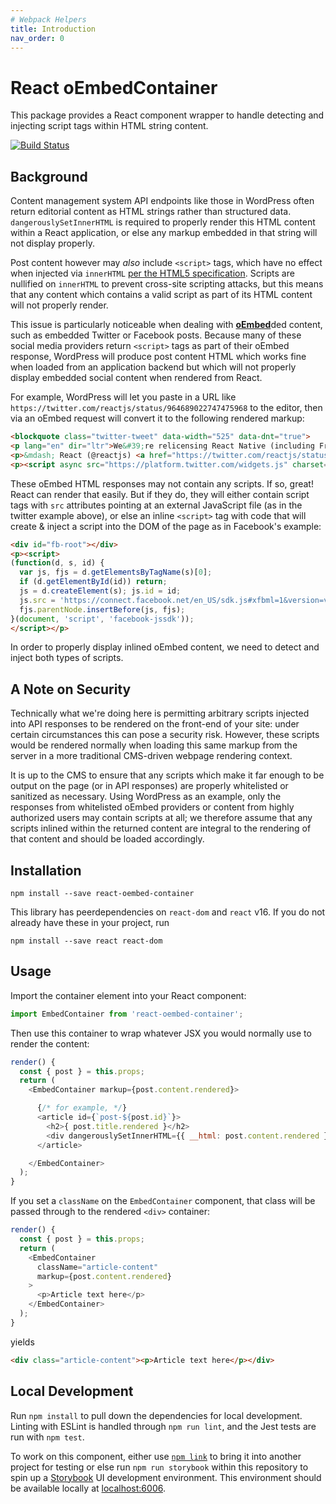 ```yaml
---
# Webpack Helpers
title: Introduction
nav_order: 0
---
```


# React oEmbedContainer

This package provides a React component wrapper to handle detecting and injecting script tags within HTML string content.

[![Build Status](https://travis-ci.org/humanmade/react-oembed-container.svg?branch=master)](https://travis-ci.org/humanmade/react-oembed-container)

## Background

Content management system API endpoints like those in WordPress often return editorial content as HTML strings rather than structured data. `dangerouslySetInnerHTML` is required to properly render this HTML content within a React application, or else any markup embedded in that string will not display properly.

Post content however may _also_ include `<script>` tags, which have no effect when injected via `innerHTML` [per the HTML5 specification](https://developer.mozilla.org/en-US/docs/Web/API/Element/innerHTML). Scripts are nullified on `innerHTML` to prevent cross-site scripting attacks, but this means that any content which contains a valid script as part of its HTML content will not properly render.

This issue is particularly noticeable when dealing with [**oEmbed**](https://oembed.com/)ded content, such as embedded Twitter or Facebook posts. Because many of these social media providers return `<script>` tags as part of their oEmbed response, WordPress will produce post content HTML which works fine when loaded from an application backend but which will not properly display embedded social content when rendered from React.

For example, WordPress will let you paste in a URL like `https://twitter.com/reactjs/status/964689022747475968` to the editor, then via an oEmbed request will convert it to the following rendered markup:

```html
<blockquote class="twitter-tweet" data-width="525" data-dnt="true">
<p lang="en" dir="ltr">We&#39;re relicensing React Native (including Fresco, Metro, and Yoga) under the MIT license to match React. <a href="https://t.co/Ypg7ozX958">https://t.co/Ypg7ozX958</a></p>
<p>&mdash; React (@reactjs) <a href="https://twitter.com/reactjs/status/964689022747475968?ref_src=twsrc%5Etfw">February 17, 2018</a></p></blockquote>
<p><script async src="https://platform.twitter.com/widgets.js" charset="utf-8"></script></p>
```

These oEmbed HTML responses may not contain any scripts. If so, great! React can render that easily. But if they do, they will either contain script tags with `src` attributes pointing at an external JavaScript file (as in the twitter example above), or else an inline `<script>` tag with code that will create & inject a script into the DOM of the page as in Facebook's example:

```html
<div id="fb-root"></div>
<p><script>
(function(d, s, id) {
  var js, fjs = d.getElementsByTagName(s)[0];
  if (d.getElementById(id)) return;
  js = d.createElement(s); js.id = id;
  js.src = 'https://connect.facebook.net/en_US/sdk.js#xfbml=1&version=v2.12';
  fjs.parentNode.insertBefore(js, fjs);
}(document, 'script', 'facebook-jssdk'));
</script></p>
```

In order to properly display inlined oEmbed content, we need to detect and inject both types of scripts.

## A Note on Security

Technically what we're doing here is permitting arbitrary scripts injected into API responses to be rendered on the front-end of your site: under certain circumstances this can pose a security risk. However, these scripts would be rendered normally when loading this same markup from the server in a more traditional CMS-driven webpage rendering context.

It is up to the CMS to ensure that any scripts which make it far enough to be output on the page (or in API responses) are properly whitelisted or sanitized as necessary. Using WordPress as an example, only the responses from whitelisted oEmbed providers or content from highly authorized users may contain scripts at all; we therefore assume that any scripts inlined within the returned content are integral to the rendering of that content and should be loaded accordingly.

## Installation

```
npm install --save react-oembed-container
```

This library has peerdependencies on `react-dom` and `react` v16. If you do not already have these in your project, run

```
npm install --save react react-dom
```

## Usage

Import the container element into your React component:

```js
import EmbedContainer from 'react-oembed-container';
```

Then use this container to wrap whatever JSX you would normally use to render the content:

```js
render() {
  const { post } = this.props;
  return (
    <EmbedContainer markup={post.content.rendered}>

      {/* for example, */}
      <article id={`post-${post.id}`}>
        <h2>{ post.title.rendered }</h2>
        <div dangerouslySetInnerHTML={{ __html: post.content.rendered }} />
      </article>

    </EmbedContainer>
  );
}
```

If you set a `className` on the `EmbedContainer` component, that class will be passed through to the rendered `<div>` container:

```js
render() {
  const { post } = this.props;
  return (
    <EmbedContainer
      className="article-content"
      markup={post.content.rendered}
    >
      <p>Article text here</p>
    </EmbedContainer>
  );
}
```
yields
```html
<div class="article-content"><p>Article text here</p></div>
```

## Local Development

Run `npm install` to pull down the dependencies for local development. Linting with ESLint is handled through `npm run lint`, and the Jest tests are run with `npm test`.

To work on this component, either use [`npm link`](https://docs.npmjs.com/cli/link) to bring it into another project for testing or else run `npm run storybook` within this repository to spin up a [Storybook](https://storybook.js.org/) UI development environment. This environment should be available locally at [localhost:6006](http://localhost:6006).
